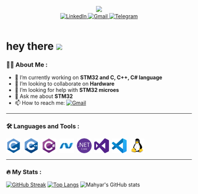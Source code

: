 <div align="center">
  <img src="https://media.giphy.com/media/dWesBcTLavkZuG35MI/giphy.gif" width="324"/>
</div>
<div id="badges" align="center">
  <a href="https://www.linkedin.com/in/mahyar-askarinejad-7b4095194/">
    <img src="https://img.shields.io/badge/LinkedIn-blue?style=for-the-badge&logo=linkedin&logoColor=white" alt="LinkedIn"/>
  </a>
  <a href="https://mail.google.com/mail/?view=cm&fs=1&to=askari.m1379@gmail.com&su=SUBJECT&body=BODY">
    <img src="https://img.shields.io/badge/Gmail-red?style=for-the-badge&logo=gmail&logoColor=white" alt="Gmail"/>
  </a>
  <a href="https://t.me/mhyr_askri">
    <img src="https://img.shields.io/badge/Telegram-blue?style=for-the-badge&logo=telegram&logoColor=white" alt="Telegram"/>
  </a>
</div>
<div align="center">
<img src="https://komarev.com/ghpvc/?username=MhyrAskri&style=flat-square&color=blue" alt=""/>
</div>

<h1>
  hey there
  <img src="https://media.giphy.com/media/hvRJCLFzcasrR4ia7z/giphy.gif" width="30px"/>
</h1>

### :man_technologist: About Me :

- 🔭 I’m currently working on **STM32 and C, C++, C# language**
- 👯 I’m looking to collaborate on **Hardware**
- 🤔 I’m looking for help with **STM32 microes**
- 💬 Ask me about **STM32**
- 📫 How to reach me: [![Gmail](https://img.shields.io/badge/-Gmail-red?style=flat&logo=Gmail&logoColor=white)](https://mail.google.com/mail/?view=cm&fs=1&to=askari.m1379@gmail.com&su=SUBJECT&body=BODY)

---

### :hammer_and_wrench: Languages and Tools :
<div>
  <img src="https://github.com/devicons/devicon/blob/master/icons/c/c-original.svg" title="c" alt="c" width="40" height="40"/>&nbsp;
  <img src="https://github.com/devicons/devicon/blob/master/icons/cplusplus/cplusplus-original.svg" title="cplusplus" alt="cplusplus" width="40" height="40"/>&nbsp;
  <img src="https://github.com/devicons/devicon/blob/master/icons/csharp/csharp-original.svg" title="csharp" alt="csharp" width="40" height="40"/>&nbsp;
  <img src="https://github.com/devicons/devicon/blob/master/icons/dot-net/dot-net-original.svg" title="dot-net" alt="dot-net" width="40" height="40"/>&nbsp;
  <img src="https://github.com/devicons/devicon/blob/master/icons/dotnetcore/dotnetcore-original.svg" title="dotnetcore" alt="dotnetcore" width="40" height="40"/>&nbsp;
  <img src="https://github.com/devicons/devicon/blob/master/icons/visualstudio/visualstudio-plain.svg" title="visualstudio" alt="visualstudio " width="40" height="40"/>&nbsp;
  <img src="https://github.com/devicons/devicon/blob/master/icons/vscode/vscode-original.svg" title="vscode" alt="vscode " width="40" height="40"/>&nbsp;
  <img src="https://github.com/devicons/devicon/blob/master/icons/linux/linux-original.svg" title="linux" alt="linux " width="40" height="40"/>&nbsp;
</div>

---

### :fire: My Stats :
[![GitHub Streak](http://github-readme-streak-stats.herokuapp.com?user=MhyrAskri&theme=dark&background=000000)](https://git.io/streak-stats)
[![Top Langs](https://github-readme-stats.vercel.app/api/top-langs/?username=MhyrAskri&layout=compact&theme=vision-friendly-dark)](https://github.com/anuraghazra/github-readme-stats)
![Mahyar's GitHub stats](https://github-readme-stats.vercel.app/api?username=MhyrAskri&show_icons=true&theme=vision-friendly-dark)
